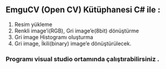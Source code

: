 ## EmguCV (Open CV) Kütüphanesi C# ile : 
1. Resim yükleme
2. Renkli image’i(RGB), Gri image’e(8bit) dönüştürme
3. Gri image Histogramı oluşturma
4. Gri image, İkili(binary) image’e dönüştürülecek. 


### Programı visual studio ortamında çalıştırabilirsiniz .
